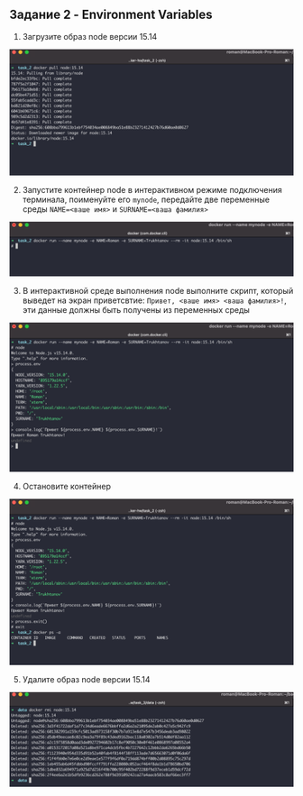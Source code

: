 ## Задание 2 - Environment Variables
1. Загрузите образ node версии 15.14

![pull_node](screens/01_pull_node.png "Загрузка образа node")


2. Запустите контейнер node в интерактивном режиме подключения терминала, поименуйте его `mynode`, передайте две переменные среды `NAME=<ваше имя>` и `SURNAME=<ваша фамилия>`

![run_node_container](screens/02_run_node_container.png "запуск контейнера")

3. В интерактивной среде выполнения node выполните скрипт, который выведет на экран приветсвтие: `Привет, <ваше имя> <ваша фамилия>!`, эти данные должны быть получены из переменных среды

![run_node_with_env](screens/03_run_node_with_env.png "Запуск скрипта с env")

4. Остановите контейнер

![stop_node_container](screens/04_stop_node_container.png "Остановка контейнера")

5. Удалите образ node версии 15.14

![rmi_image](screens/05_rmi_node.png "Удаление образа")
